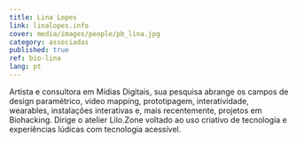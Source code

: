 ```yaml
---
title: Lina Lopes
link: linalopes.info
cover: media/images/people/pb_lina.jpg
category: associadas
published: true
ref: bio-lina
lang: pt
---
```

Artista e consultora em Mídias Digitais, sua pesquisa abrange os campos de design paramétrico, video mapping, prototipagem, interatividade, wearables, instalações interativas e, mais recentemente, projetos em Biohacking. Dirige o atelier Lilo.Zone voltado ao uso criativo de tecnologia e experiências lúdicas com tecnologia acessível.
